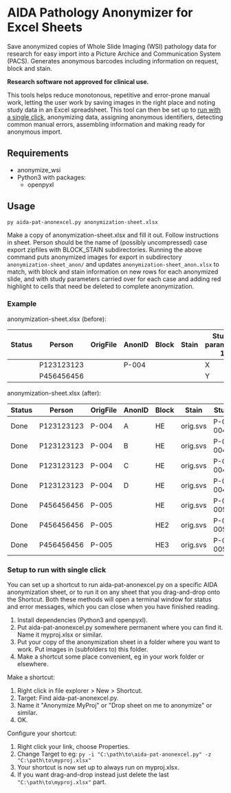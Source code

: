 # AIDA Pathology Anonymizer for Excel Sheets
Save anonymized copies of Whole Slide Imaging (WSI) pathology data for research
for easy import into a Picture Archice and Communication System (PACS). Generates
anonymous barcodes including information on request, block and stain.

**Research software not approved for clinical use.**

This tools helps reduce monotonous, repetitive and error-prone manual work, letting
the user work by saving images in the right place and noting study data in an Excel
spreadsheet. This tool can then be set up to
[run with a single click](#setup-to-run-with-single-click), anonymizing data, assigning
anonymous identifiers, detecting common manual errors, assembling information and
making ready for anonymous import.

## Requirements

* anonymize_wsi
* Python3 with packages:
  * openpyxl

## Usage
`py aida-pat-anonexcel.py anonymization-sheet.xlsx`

Make a copy of anonymization-sheet.xlsx and fill it out. Follow instructions in sheet.
Person should be the name of (possibly uncompressed) case export zipfiles with
BLOCK_STAIN subdirectories. Running the above command puts anonymized images for
export in subdirectory `anonymization-sheet_anon/` and updates
`anonymization-sheet_anon.xlsx` to match, with block and stain information on new
rows for each anonymized slide, and with study parameters carried over for each
case and adding red highlight to cells that need be deleted to complete anonymization.

### Example

anonymization-sheet.xlsx (before):

| Status | Person | OrigFile | AnonID | Block | Stain | Study parameter 1 | 2 | … |
| --- | --- | --- | --- | --- | --- |  --- | --- | --- |
| |P123123123| | P-004 |  |  | X | 1 | high |
| |P456456456| | |  |  | Y | 5 | low |

anonymization-sheet.xlsx (after):

| Status | Person | OrigFile | AnonID | Block | Stain | Study parameter 1 | 2 | … |
| --- | --- | --- | --- |  --- | --- | --- | --- | --- |
| Done | P123123123 | P-004 | A | HE | orig.svs | P-004;P-004;A;HE_anon.svs | X | 1 | high |
| Done | P123123123 | P-004 | B | HE | orig.svs | P-004;P-004;B;HE_anon.svs | X | 1 | high |
| Done | P123123123 | P-004 | C | HE | orig.svs | P-004;P-004;C;HE_anon.svs | X | 1 | high |
| Done | P123123123 | P-004 | D | HE | orig.svs | P-004;P-004;D;HE_anon.svs | X | 1 | high |
| Done | P456456456 | P-005 |  | HE | orig.svs | P-005;P-005;;HE_anon.svs | Y | 5 | low |
| Done | P456456456 | P-005 |  | HE2 | orig.svs | P-005;P-005;;HE2_anon.svs | Y | 5 | low |
| Done | P456456456 | P-005 |  | HE3 | orig.svs | P-005;P-005;;HE3_anon.svs | Y | 5 | low |

### Setup to run with single click
You can set up a shortcut to run aida-pat-anonexcel.py on a specific AIDA anonymization
sheet, or to run it on any sheet that you drag-and-drop onto the Shortcut. Both these
methods will open a terminal window for status and error messages, which you can close
when you have finished reading.

1. Install dependencies (Python3 and openpyxl).
2. Put aida-pat-anonexcel.py somewhere permanent where you can find it. Name it myproj.xlsx or similar.
3. Put your copy of the anonymization sheet in a folder where you want to work. Put images in (subfolders to)
this folder.
4. Make a shortcut some place convenient, eg in your work folder or elsewhere.

Make a shortcut:

1. Right click in file explorer > New > Shortcut.
2. Target: Find aida-pat-anonexcel.py.
3. Name it "Anonymize MyProj" or "Drop sheet on me to anonymize" or similar.
4. OK.

Configure your shortcut:

1. Right click your link, choose Properties.
2. Change Target to eg: `py -i "C:\path\to\aida-pat-anonexcel.py" -z "C:\path\to\myproj.xlsx"`
3. Your shortcut is now set up to always run on myproj.xlsx.
4. If you want drag-and-drop instead just delete the last `"C:\path\to\myproj.xlsx"` part.
